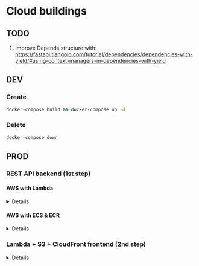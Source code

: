 # Cloud buildings


## TODO

1. Improve Depends structure with:
https://fastapi.tiangolo.com/tutorial/dependencies/dependencies-with-yield/#using-context-managers-in-dependencies-with-yield


## DEV

### Create

```bash
docker-compose build && docker-compose up -d
```

### Delete

```bash
docker-compose down
```

## PROD

### REST API backend (1st step)

#### AWS with Lambda

<details>

##### Create

```bash
cd rest_api

terraform init
terraform apply
```

##### Destroy

```bash
cd rest_api
terraform destroy
```

</details>

#### AWS with ECS & ECR

<details>

##### Create


```bash
cd rest_api

terraform init
# change aws_account_id with your account id
terraform apply -var "aws_account_id=$aws_account_id"
```

##### Destroy

```bash
cd rest_api
terraform destroy -var "aws_account_id=$aws_account_id"
```

</details>


### Lambda + S3 + CloudFront frontend (2nd step)

<details>

#### Create

```bash
cd ./frontend
npx nuxt build

sam validate
sam validate --lint

cd infrastructure/aws-lambda/step1
# read next 5 lines before executing sam deploy
sam deploy --guided
# during the deployment, after the S3 bucket is created
# but before CloudFront is deployed, run this:
aws s3 sync .output/public s3://<your_s3_bucket_name> --cache-control max-age=31536000 --delete

cd ../step2
# modify on /frontend/nuxt.config.ts cdnURL
npx nuxt build
sam deploy --guided --template-file step2.yaml
```


> For Lambda deployment, you will need to create an Internet Gateway & connect it to the VPC, and a routing table on that VPC with an entry 0.0.0.0/0 internet gateway. 
- Create EC2 in the same vpc (check assign public IP + create a security group in the VPC with port 22 open).
- Then select instance, Network, associate to RDS and choose the running RDS.
- Connect to the instance using Instance Connect (create an EIC endpoint). On the host:
```bash
scp -i "<key_pair>.pem" ~/Cloud_buildings/rest_api/code/utils/insert_db2.sql ubuntu@<EC2_IP>:/home/ubuntu
```
- Inside the created EC2 (you can connect using the AWS management console on the browser):
```bash
sudo apt-get install -y postgresql-client net-tools
ifconfig
psql -h my-db-instance.<string>.<region>.rds.amazonaws.com -U <user> -d <database> -a -f insert_db2.sql
```
- Now delete the EC2
> In lambda, delete as weel the routing table entry 0.0.0.0/0, the EIC endpoint and the internet gateway.


#### Delete

In the AWS console, go to the S3 bucket and delete all of the objects. Then:
```bash
cd /frontend/infrastructure/aws-lambda/step2
sam delete
cd ../step1
sam delete
```


</details>
